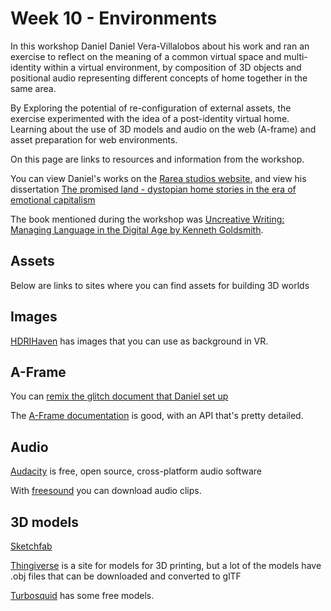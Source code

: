 # Week 10 - Environments
In this workshop Daniel Daniel Vera-Villalobos about his work and ran an exercise to reflect on the meaning of a common virtual space and multi-identity within a virtual environment, by composition of 3D objects and positional audio representing different concepts of home together in the same area. 

By Exploring the potential of re-configuration of external assets, the exercise experimented with the idea of a post-identity virtual home. Learning about the use of 3D models and audio on the web (A-frame) and asset preparation for web environments.

On this page are links to resources and information from the workshop.

You can view Daniel's works on the [Rarea studios website](https://rareastudio.com/), and view his dissertation [The promised land - dystopian home stories in the era of emotional capitalism ](https://rareastudio.com/pdfs/DanielAndresVeraVillalobos_Final_CHSdissertation.pdf)

The book mentioned during the workshop was [Uncreative Writing: Managing Language in the Digital Age by Kenneth Goldsmith](https://www.jstor.org/stable/10.7312/gold14990).

## Assets
Below are links to sites where you can find assets for building 3D worlds

## Images
[HDRIHaven](https://hdrihaven.com/hdris/) has images that you can use as background in VR.

## A-Frame
You can [remix the glitch document that Daniel set up](https://glitch.com/edit/#!/cci-thehomeweshare)

The [A-Frame documentation](https://aframe.io/docs/1.2.0/introduction/) is good, with an API that's pretty detailed.

## Audio
[Audacity](https://www.audacityteam.org/) is free, open source, cross-platform audio software

With [freesound](https://freesound.org/) you can download audio clips.

## 3D models
[Sketchfab](https://sketchfab.com/search?features=downloadable&licenses=322a749bcfa841b29dff1e8a1bb74b0b&licenses=b9ddc40b93e34cdca1fc152f39b9f375&licenses=72360ff1740d419791934298b8b6d270&licenses=bbfe3f7dbcdd4122b966b85b9786a989&licenses=2628dbe5140a4e9592126c8df566c0b7&licenses=34b725081a6a4184957efaec2cb84ed3&licenses=7c23a1ba438d4306920229c12afcb5f9&licenses=783b685da9bf457d81e829fa283f3567&licenses=5b54cf13b1a4422ca439696eb152070d&sort_by=-relevance&type=models)

[Thingiverse](https://www.thingiverse.com/) is a site for models for 3D printing, but a lot of the models have .obj files that can be downloaded and converted to glTF

[Turbosquid](turbosquid.com/Search/3D-Models/free) has some free models.
